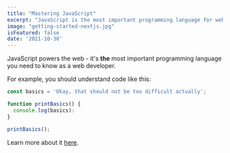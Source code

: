```yaml
---
title: "Mastering JavaScript"
excerpt: "JavaScript is the most important programming language for web development. You probably don't know it well enough!"
image: "getting-started-nextjs.jpg"
isFeatured: false
date: '2021-10-30'
---
```


JavaScript powers the web - it's **the** most important programming language you need to know as a web developer.

For example, you should understand code like this:

```js
const basics = 'Okay, that should not be too difficult actually';

function printBasics() {
  console.log(basics):
}

printBasics();
```

Learn more about it [here](https://opulencedeveloper.com).